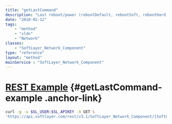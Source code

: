 ```yaml
---
title: "getLastCommand"
description: "Last reboot/power (rebootDefault, rebootSoft, rebootHard, powerOn, powerOff and powerCycle) command issued to the server's remote management card."
date: "2018-02-12"
tags:
    - "method"
    - "sldn"
    - "Network"
classes:
    - "SoftLayer_Network_Component"
type: "reference"
layout: "method"
mainService : "SoftLayer_Network_Component"
---
```


# [REST Example](#getLastCommand-example) <a href="/article/rest/"><i class="fas fa-question"></i></a> {#getLastCommand-example .anchor-link} 
```bash
curl -g -u $SL_USER:$SL_APIKEY -X GET \
'https://api.softlayer.com/rest/v3.1/SoftLayer_Network_Component/{SoftLayer_Network_ComponentID}/getLastCommand'
```
